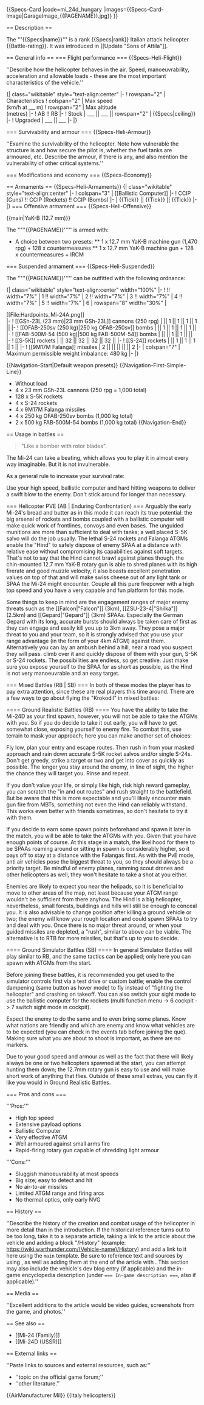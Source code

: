 {{Specs-Card
|code=mi_24d_hungary
|images={{Specs-Card-Image|GarageImage_{{PAGENAME}}.jpg}}
}}

== Description ==
<!-- ''In the description, the first part should be about the history of and the creation and combat usage of the helicopter, as well as its key features. In the second part, tell the reader about the helicopter in the game. Insert a screenshot of the vehicle, so that if the novice player does not remember the vehicle by name, he will immediately understand what kind of vehicle the article is talking about.'' -->
The '''{{Specs|name}}''' is a rank {{Specs|rank}} Italian attack helicopter {{Battle-rating}}. It was introduced in [[Update "Sons of Attila"]].

== General info ==
=== Flight performance ===
{{Specs-Heli-Flight}}
<!-- ''Describe how the helicopter behaves in the air. Speed, manoeuvrability, acceleration and allowable loads - these are the most important characteristics of the vehicle.'' -->
''Describe how the helicopter behaves in the air. Speed, manoeuvrability, acceleration and allowable loads - these are the most important characteristics of the vehicle.''

{| class="wikitable" style="text-align:center"
|-
! rowspan="2" | Characteristics
! colspan="2" | Max speed<br>(km/h at _,___ m)
! rowspan="2" | Max altitude<br>(metres)
|-
! AB !! RB
|-
! Stock
| ___ || ___ || rowspan="2" | {{Specs|ceiling}}
|-
! Upgraded
| ___ || ___
|-
|}

=== Survivability and armour ===
{{Specs-Heli-Armour}}
<!-- ''Examine the survivability of the helicopter. Note how vulnerable the structure is and how secure the pilot is, whether the fuel tanks are armoured, etc. Describe the armour, if there is any, and also mention the vulnerability of other critical systems.'' -->
''Examine the survivability of the helicopter. Note how vulnerable the structure is and how secure the pilot is, whether the fuel tanks are armoured, etc. Describe the armour, if there is any, and also mention the vulnerability of other critical systems.''

=== Modifications and economy ===
{{Specs-Economy}}

== Armaments ==
{{Specs-Heli-Armaments}}
{| class="wikitable" style="text-align:center"
|-
! colspan="3" | [[Ballistic Computer]]
|-
! CCIP (Guns) !! CCIP (Rockets) !! CCIP (Bombs)
|-
| {{Tick}} || {{Tick}} || {{Tick}}
|-
|}
=== Offensive armament ===
{{Specs-Heli-Offensive}}
<!-- ''Describe the offensive armament of the helicopter, if any. Describe how effective the cannons and machine guns are in battle, also what ammunition belts or drums are better to use. If there is no offensive weaponry, delete this subsection.'' -->
{{main|YaK-B (12.7 mm)}}

The '''''{{PAGENAME}}''''' is armed with:

* A choice between two presets:
** 1 x 12.7 mm YaK-B machine gun (1,470 rpg) + 128 x countermeasures
** 1 x 12.7 mm YaK-B machine gun + 128 x countermeasures + IRCM

=== Suspended armament ===
{{Specs-Heli-Suspended}}
<!-- ''Describe the helicopter's suspended armament: additional cannons under the winglets, any bombs, and rockets. Since any helicopter is essentially only a platform for suspended weaponry, this section is significant and deserves your special attention. If there is no suspended weaponry remove this subsection.'' -->

The '''''{{PAGENAME}}''''' can be outfitted with the following ordnance:

{| class="wikitable" style="text-align:center" width="100%"
|-
! !! width="7%" | 1 !! width="7%" | 2 !! width="7%" | 3 !! width="7%" | 4 !! width="7%" | 5 !! width="7%" | 6
| rowspan="8" width="30%" | <div class="ttx-image">[[File:Hardpoints_Mi-24A.png]]</div>
|-
! [[GSh-23L (23 mm)|23 mm GSh-23L]] cannons (250 rpg)
| || 1 || 1 || 1 || 1 ||
|-
! [[OFAB-250sv (250 kg)|250 kg OFAB-250sv]] bombs
| || 1 || 1 || 1 || 1 ||
|-
! [[FAB-500M-54 (500 kg)|500 kg FAB-500M-54]] bombs
| || || 1 || 1 || ||
|-
! [[S-5K]] rockets
| || 32 || 32 || 32 || 32 ||
|-
! [[S-24]] rockets
| || 1 || 1 || 1 || 1 ||
|-
! [[9M17M Falanga]] missiles
| 2 || || || || || 2
|-
| colspan="7" | Maximum permissible weight imbalance: 480 kg
|-
|}

{{Navigation-Start|Default weapon presets}}
{{Navigation-First-Simple-Line}}
* Without load
* 4 x 23 mm GSh-23L cannons (250 rpg = 1,000 total)
* 128 x S-5K rockets
* 4 x S-24 rockets
* 4 x 9M17M Falanga missiles
* 4 x 250 kg OFAB-250sv bombs (1,000 kg total)
* 2 x 500 kg FAB-500M-54 bombs (1,000 kg total)
{{Navigation-End}}

== Usage in battles ==
<!-- ''Describe the tactics of playing in a helicopter, the features of using the helicopter in a team and advice on tactics. Refrain from creating a "guide" - do not impose a single point of view, but instead, give the reader food for thought. Examine the most dangerous enemies and give recommendations on fighting them. If necessary, note the specifics of the game in different modes (AB, RB, SB).'' -->
<blockquote>"Like a bomber with rotor blades".</blockquote> The Mi-24 can take a beating, which allows you to play it in almost every way imaginable. But it is not invulnerable.

As a general rule to increase your survival rate:

Use your high speed, ballistic computer and hard hitting weapons to deliver a swift blow to the enemy. Don't stick around for longer than necessary.

=== Helicopter PVE (AB | Enduring Confrontation) ===
Arguably the early Mi-24's bread and butter as in this mode it can reach its true potential: the big arsenal of rockets and bombs coupled with a ballistic computer will make quick work of frontlines, convoys and even bases. The unguided munitions are more than sufficient to deal with tanks; a well placed S-5K salvo will do the job usually. The lethal S-24 rockets and Falanga ATGMs enable the "Hind" to safely dispose of enemy SPAA at a distance with relative ease without compromising its capabilities against soft targets. That's not to say that the Hind cannot brawl against planes though. the chin-mounted 12.7 mm YaK-B rotary gun is able to shred planes with its high firerate and good muzzle velocity, it also boasts excellent penetration values on top of that and will make swiss cheese out of any light tank or SPAA the Mi-24 might encounter. Couple all this pure firepower with a high top speed and you have a very capable and fun platform for this mode.

Some things to keep in mind are the engagement ranges of major enemy threats such as the [[Falcon|"Falcon"]] (3km), [[ZSU-23-4|"Shilka"]] (2.5km) and [[Gepard|"Gepard"]] (3km) SPAAs. Especially the German Gepard with its long, accurate bursts should always be taken care of first as they can engage and easily kill you up to 3km away. They pose a major threat to you and your team, so it is strongly advised that you use your range advantage (in the form of your 4km ATGM) against them. Alternatively you can lay an ambush behind a hill, near a road you suspect they will pass. climb over it and quickly dispose of them with your gun, S-5K or S-24 rockets. The possibilities are endless, so get creative. Just make sure you expose yourself to the SPAA for as short as possible, as the Hind is not very manoeuvrable and an easy target.

=== Mixed Battles (RB | SB) ===
In both of these modes the player has to pay extra attention, since these are real players this time around. There are a few ways to go about flying the "Krokodil" in mixed battles:

==== Ground Realistic Battles (RB) ====
You have the ability to take the Mi-24D as your first spawn, however, you will not be able to take the ATGMs with you. So if you do decide to take it out early, you will have to get somewhat close, exposing yourself to enemy fire. To combat this, use terrain to mask your approach; here you can make another set of choices:

Fly low, plan your entry and escape routes. Then rush in from your masked approach and rain down accurate S-5K rocket salvos and/or single S-24s. Don't get greedy, strike a target or two and get into cover as quickly as possible. The longer you stay around the enemy, in line of sight, the higher the chance they will target you. Rinse and repeat.

If you don't value your life, or simply like high, risk high reward gameplay, you can scratch the "in and out routes" and rush straight to the battlefield. But be aware that this is more expectable and you'll likely encounter main gun fire from MBTs, something not even the Hind can reliably withstand. This works even better with friends sometimes, so don't hesitate to try it with them.

If you decide to earn some spawn points beforehand and spawn it later in the match, you will be able to take the ATGMs with you. Given that you have enough points of course. At this stage in a match, the likelihood for there to be SPAAs roaming around or sitting in spawn is considerably higher, so it pays off to stay at a distance with the Falangas first. As with the PvE mode, anti air vehicles pose the biggest threat to you, so they should always be a priority target. Be mindful of enemy planes, ramming scout drones and other helicopters as well, they won't hesitate to take a shot at you either.

Enemies are likely to expect you near the helipads, so it is beneficial to move to other areas of the map, not least because your ATGM range wouldn't be sufficient from there anyhow. The Hind is a big helicopter, nevertheless, small forests, buildings and hills will still be enough to conceal you. It is also advisable to change position after killing a ground vehicle or two; the enemy will know your rough location and could spawn SPAAs to try and deal with you. Once there is no major threat around, or when your guided missiles are depleted, a "rush", similar to above can be viable. The alternative is to RTB for more missiles, but that's up to you to decide.

==== Ground Simulator Battles (SB) ====
In general Simulator Battles will play similar to RB, and the same tactics can be applied; only here you can spawn with ATGMs from the start.

Before joining these battles, it is recommended you get used to the simulator controls first via a test drive or custom battle; enable the control dampening (same button as hover mode) to fly instead of "fighting the helicopter" and crashing on takeoff. You can also switch your sight mode to use the ballistic computer for the rockets (multi function menu -> 6 cockpit -> 7 switch sight mode in cockpit).

Expect the enemy to do the same and to even bring some planes. Know what nations are friendly and which are enemy and know what vehicles are to be expected (you can check in the events tab before joining the que). Making sure what you are about to shoot is important, as there are no markers.

Due to your good speed and armour as well as the fact that there will likely always be one or two helicopters spawned at the start, you can attempt hunting them down; the 12.7mm rotary gun is easy to use and will make short work of anything that flies. Outside of these small extras, you can fly it like you would in Ground Realistic Battles.

=== Pros and cons ===
<!-- ''Summarise and briefly evaluate the vehicle in terms of its characteristics and combat effectiveness. Mark its pros and cons in the bulleted list. Try not to use more than 6 points for each of the characteristics. Avoid using categorical definitions such as "bad", "good" and the like - use substitutions with softer forms such as "inadequate" and "effective".'' -->

'''Pros:'''

* High top speed
* Extensive payload options
* Ballistic Computer
* Very effective ATGM
* Well armoured against small arms fire
* Rapid-firing rotary gun capable of shredding light armour

'''Cons:'''

* Sluggish manoeuvrability at most speeds
* Big size; easy to detect and hit
* No air-to-air missiles
* Limited ATGM range and firing arcs
* No thermal optics, only early NVG

== History ==
<!-- ''Describe the history of the creation and combat usage of the helicopter in more detail than in the introduction. If the historical reference turns out to be too long, take it to a separate article, taking a link to the article about the vehicle and adding a block "/History" (example: <nowiki>https://wiki.warthunder.com/(Vehicle-name)/History</nowiki>) and add a link to it here using the <code>main</code> template. Be sure to reference text and sources by using <code><nowiki><ref></ref></nowiki></code>, as well as adding them at the end of the article with <code><nowiki><references /></nowiki></code>. This section may also include the vehicle's dev blog entry (if applicable) and the in-game encyclopedia description (under <code><nowiki>=== In-game description ===</nowiki></code>, also if applicable).'' -->
''Describe the history of the creation and combat usage of the helicopter in more detail than in the introduction. If the historical reference turns out to be too long, take it to a separate article, taking a link to the article about the vehicle and adding a block "/History" (example: <nowiki>https://wiki.warthunder.com/(Vehicle-name)/History</nowiki>) and add a link to it here using the <code>main</code> template. Be sure to reference text and sources by using <code><nowiki><ref></ref></nowiki></code>, as well as adding them at the end of the article with <code><nowiki><references /></nowiki></code>. This section may also include the vehicle's dev blog entry (if applicable) and the in-game encyclopedia description (under <code><nowiki>=== In-game description ===</nowiki></code>, also if applicable).''

== Media ==
<!-- ''Excellent additions to the article would be video guides, screenshots from the game, and photos.'' -->
''Excellent additions to the article would be video guides, screenshots from the game, and photos.''

== See also ==
<!-- ''Links to the articles on the War Thunder Wiki that you think will be useful for the reader, for example:''
* ''reference to the series of the helicopter;''
* ''links to approximate analogues of other nations and research trees.'' -->

* [[Mi-24 (Family)]]
* [[Mi-24D (USSR)]]

== External links ==
<!-- ''Paste links to sources and external resources, such as:''
* ''topic on the official game forum;''
* ''other literature.'' -->
''Paste links to sources and external resources, such as:''

* ''topic on the official game forum;''
* ''other literature.''

{{AirManufacturer Mil}}
{{Italy helicopters}}